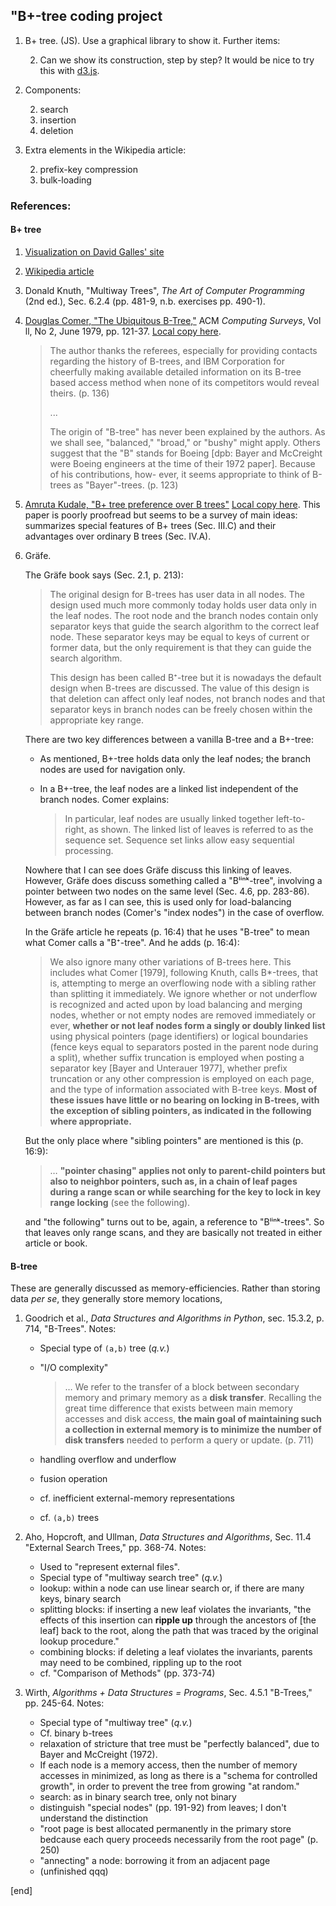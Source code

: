 ## "B+-tree coding project

 1. B+ tree. (JS). Use a graphical library to show it. Further items:
 
    2. Can we show its construction, step by step? It would be nice to try this with [d3.js](https://github.com/d3/d3/wiki).  

 1. Components:

    2. search
    2. insertion
    2. deletion

 1. Extra elements in the Wikipedia article:

    2. prefix-key compression
    2. bulk-loading

### References:

#### B+ tree

 1. [Visualization on David Galles' site](http://www.cs.usfca.edu/~galles/visualization/BPlusTree.html)
 1. [Wikipedia article](https://en.wikipedia.org/wiki/B+_tree)
 1. Donald Knuth, "Multiway Trees", _The Art of Computer Programming_ (2nd ed.), Sec. 6.2.4 (pp. 481-9, n.b. exercises pp. 490-1).
 1. [Douglas Comer, "The Ubiquitous B-Tree,"](https://github.com/tpn/pdfs/blob/master/The%20Ubiquitous%20B-Tree%20-%201979%20%28comer-b-tree%29.pdf) ACM _Computing Surveys_, Vol ll, No 2, June 1979, pp. 121-37. [Local copy here](../materials/Douglas_Comer,_The_Ubiquitous_B-Tree.pdf).

    > The author thanks the referees, especially for providing contacts regarding the history of B-trees, and IBM Corporation for cheerfully making available detailed information on its B-tree based access method when none of its competitors would reveal theirs. (p. 136)
    >
    > ...
    > 
    > The origin of "B-tree" has never been explained by the authors.  As we shall see, "balanced," "broad," or "bushy" might apply. Others suggest that the "B" stands for Boeing [dpb: Bayer and McCreight were Boeing engineers at the time of their 1972 paper]. Because of his contributions, how- ever, it seems appropriate to think of B-trees as "Bayer"-trees. (p. 123)

 1. [Amruta Kudale, "B+ tree preference over B trees"](http://www.academia.edu/11575258/B_tree_preference_over_B_trees) [Local copy here](../materials/Amruta_Kudale,_B_tree_preference_over_B_trees.pdf). This paper is poorly proofread but seems to be a survey of main ideas: summarizes special features of B+ trees (Sec. III.C) and their advantages over ordinary B trees (Sec. IV.A).

 1. Gräfe.

    The Gräfe book says (Sec. 2.1, p. 213):
    
    > The original design for B-trees has user data in all nodes. The design used much more commonly today holds user data only in the leaf nodes. The root node and the branch nodes contain only separator keys that guide the search algorithm to the correct leaf node. These separator keys may be equal to keys of current or former data, but the only requirement is that they can guide the search algorithm.
    >
    > This design has been called B⁺-tree but it is nowadays the default design when B-trees are discussed. The value of this design is that deletion can affect only leaf nodes, not branch nodes and that separator keys in branch nodes can be freely chosen within the appropriate key range.
    
    There are two key differences between a vanilla B-tree and a B+-tree:
    
    * As mentioned, B+-tree holds data only the leaf nodes; the branch nodes are used for navigation only.
    
    * In a B+-tree, the leaf nodes are a linked list independent of the branch nodes. Comer explains:
     
      > In particular, leaf nodes are usually linked together left-to-right, as shown. The linked list of leaves is referred to as the sequence set. Sequence set links allow easy sequential processing.
    
    Nowhere that I can see does Gräfe discuss this linking of leaves. However, Gräfe does discuss something called a "Bˡⁱⁿᵏ-tree", involving a pointer between two nodes on the same level (Sec. 4.6, pp. 283-86). However, as far as I can see, this is used only for load-balancing between branch nodes (Comer's "index nodes") in the case of overflow.

    In the Gräfe article he repeats (p. 16:4) that he uses "B-tree" to mean what Comer calls a "B⁺-tree". And he adds (p. 16:4): 
    
    > We also ignore many other variations of B-trees here. This includes what Comer [1979], following Knuth, calls B*-trees, that is, attempting to merge an overflowing node with a sibling rather than splitting it immediately. We ignore whether or not underflow is recognized and acted upon by load balancing and merging nodes, whether or not empty nodes are removed immediately or ever, **whether or not leaf nodes form a singly or doubly linked list** using physical pointers (page identifiers) or logical boundaries (fence keys equal to separators posted in the parent node during a split), whether suffix truncation is employed when posting a separator key [Bayer and Unterauer 1977], whether prefix truncation or any other compression is employed on each page, and the type of information associated with B-tree keys. **Most of these issues have little or no bearing on locking in B-trees, with the exception of sibling pointers, as indicated in the following where appropriate.**
    
    But the only place where "sibling pointers" are mentioned is this (p. 16:9):
    
    > … **"pointer chasing" applies not only to parent-child pointers but also to neighbor pointers, such as, in a chain of leaf pages during a range scan or while searching for the key to lock in key range locking** (see the following). 
    
    and "the following" turns out to be, again, a reference to "Bˡⁱⁿᵏ-trees".  So that leaves only range scans, and they are basically not treated in either article or book.

#### B-tree

These are generally discussed as memory-efficiencies. Rather than storing data _per se_, they generally store memory locations, 

 1. Goodrich et al., _Data Structures and Algorithms in Python_, sec. 15.3.2, p. 714, "B-Trees". Notes:

    * Special type of `(a,b)` tree (_q.v._)
    * "I/O complexity"

      > … We refer to the transfer of a block between secondary memory and primary memory as a **disk transfer**. Recalling the great time difference that exists between main memory accesses and disk access, **the main goal of maintaining such a collection in external memory is to minimize the number of disk transfers** needed to perform a query or update. (p. 711)
    
    * handling overflow and underflow
    * fusion operation
    * cf. inefficient external-memory representations
    * cf. `(a,b)` trees

 1. Aho, Hopcroft, and Ullman, _Data Structures and Algorithms_, Sec. 11.4 "External Search Trees," pp. 368-74. Notes:

    * Used to "represent external files".
    * Special type of "multiway search tree" (_q.v._)
    * lookup: within a node can use linear search or, if there are many keys, binary search
    * splitting blocks: if inserting a new leaf violates the invariants, "the effects of this insertion can **ripple up** through the ancestors of [the leaf] back to the root, along the path that was traced by the original lookup procedure."
    * combining blocks: if deleting a leaf violates the invariants, parents may need to be combined, rippling up to the root
    * cf. "Comparison of Methods" (pp. 373-74)

 1. Wirth, _Algorithms + Data Structures = Programs_, Sec. 4.5.1 "B-Trees," pp. 245-64. Notes:

    * Special type of "multiway tree" (_q.v._)
    * Cf. binary b-trees
    * relaxation of stricture that tree must be "perfectly balanced", due to Bayer and McCreight (1972).
    * If each node is a memory access, then the number of memory accesses in minimized, as long as there is a "schema for controlled growth", in order to prevent the tree from growing "at random."
    * search: as in binary search tree, only not binary
    * distinguish "special nodes" (pp. 191-92) from leaves; I don't understand the distinction
    * "root page is best allocated permanently in the primary store bedcause each query proceeds necessarily from the root page" (p. 250)
    * "annecting" a node: borrowing it from an adjacent page
    * (unfinished qqq)

[end]
